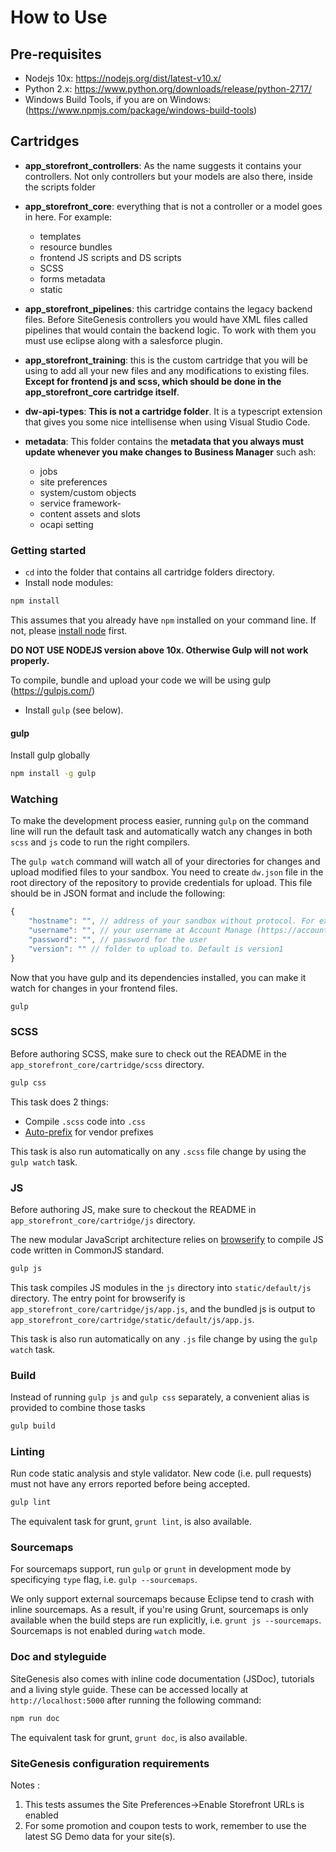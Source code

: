 # How to Use
## Pre-requisites
- Nodejs 10x: https://nodejs.org/dist/latest-v10.x/
- Python 2.x: https://www.python.org/downloads/release/python-2717/
- Windows Build Tools, if you are on Windows: (https://www.npmjs.com/package/windows-build-tools)
## Cartridges

- **app_storefront_controllers**: As the name suggests it contains your controllers. Not only controllers but your models are also there, inside the scripts folder
- **app_storefront_core**: everything that is not a controller or a model goes in here. For example: 
    - templates
    - resource bundles
    - frontend JS scripts and DS scripts
    - SCSS
    - forms metadata
    - static

- **app_storefront_pipelines**: this cartridge contains the legacy backend files. Before SiteGenesis controllers you would have XML files called pipelines that would contain the backend logic. To work with them you must use eclipse along with a salesforce plugin.

- **app_storefront_training**: this is the custom cartridge that you will be using to add all your new files and any modifications to existing files. **Except for frontend js and scss, which should be done in the app_storefront_core cartridge itself**.

- **dw-api-types**: **This is not a cartridge folder**. It is a typescript extension that gives you some nice intellisense when using Visual Studio Code.

- **metadata**: This folder contains the **metadata that you always must update whenever you make changes to Business Manager** such ash:
    - jobs
    - site preferences
    - system/custom objects
    - service framework-
    - content assets and slots
    - ocapi setting

### Getting started
- `cd` into the folder that contains all cartridge folders directory.
- Install node modules:
```sh
npm install
```
This assumes that you already have `npm` installed on your command line. If not, please [install node](http://nodejs.org/download/) first.

**DO NOT USE NODEJS version above 10x. Otherwise Gulp will not work properly.**

To compile, bundle and upload your code we will be using gulp (https://gulpjs.com/)

- Install `gulp` (see below).

#### gulp
Install gulp globally
```sh
npm install -g gulp
```
### Watching
To make the development process easier, running `gulp` on the command line will run the default task and automatically watch any changes in both `scss` and `js` code to run the right compilers.

The `gulp watch` command will  watch all of your directories for changes and upload modified files
to your sandbox. You need to create `dw.json` file in the root directory of the repository to provide credentials
for upload. This file should be in JSON format and include the following:

```js
{
    "hostname": "", // address of your sandbox without protocol. For example: zzrb-107.sandbox.us01.dx.commercecloud.salesforce.com
    "username": "", // your username at Account Manage (https://account.demandware.com/)
    "password": "", // password for the user
    "version": "" // folder to upload to. Default is version1
}
```


Now that you have gulp and its dependencies installed, you can make it watch for changes in your frontend files.
```sh
gulp
```


### SCSS
Before authoring SCSS, make sure to check out the README in the `app_storefront_core/cartridge/scss` directory.

```sh
gulp css
```

This task does 2 things:
- Compile `.scss` code into `.css`
- [Auto-prefix](https://github.com/ai/autoprefixer) for vendor prefixes

This task is also run automatically on any `.scss` file change by using the `gulp watch` task.


### JS
Before authoring JS, make sure to checkout the README in `app_storefront_core/cartridge/js` directory.

The new modular JavaScript architecture relies on [browserify](https://github.com/substack/node-browserify) to compile JS code written in CommonJS standard.

```sh
gulp js
```

This task compiles JS modules in the `js` directory into `static/default/js` directory. The entry point for browserify is `app_storefront_core/cartridge/js/app.js`, and the bundled js is output to `app_storefront_core/cartridge/static/default/js/app.js`.

This task is also run automatically on any `.js` file change by using the `gulp watch` task.


### Build
Instead of running `gulp js` and `gulp css` separately, a convenient alias is provided to combine those tasks

```sh
gulp build
```

### Linting
Run code static analysis and style validator. New code (i.e. pull requests) must not have any errors reported before being accepted.

```sh
gulp lint
```

The equivalent task for grunt, `grunt lint`, is also available.



### Sourcemaps
For sourcemaps support, run `gulp` or `grunt` in development mode by specificying `type` flag, i.e. `gulp --sourcemaps`.

We only support external sourcemaps because Eclipse tend to crash with inline sourcemaps.
As a result, if you're using Grunt, sourcemaps is only available when the build steps are run explicitly, i.e. `grunt js --sourcemaps`. Sourcemaps is not enabled during `watch` mode.

### Doc and styleguide
SiteGenesis also comes with inline code documentation (JSDoc), tutorials and a living style guide. These can be accessed locally at `http://localhost:5000` after running the following command:

```sh
npm run doc
```

The equivalent task for grunt, `grunt doc`, is also available.

### SiteGenesis configuration requirements
Notes :
1. This tests assumes the Site Preferences->Enable Storefront URLs is enabled
2. For some promotion and coupon tests to work, remember to use the latest SG Demo data for your site(s).